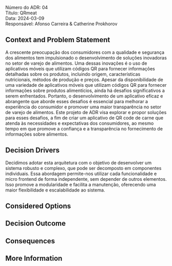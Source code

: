 Número do ADR: 04 <br>
Título: QRmeat <br>
Data: 2024-03-09 <br>
Responsável: Afonso Carreira & Catherine Prokhorov 

## Context and Problem Statement
A crescente preocupação dos consumidores com a qualidade e segurança dos alimentos tem impulsionado o desenvolvimento de soluções inovadoras no setor de varejo de alimentos. Uma dessas inovações é o uso de aplicativos móveis que utilizam códigos QR para fornecer informações detalhadas sobre os produtos, incluindo origem, características nutricionais, métodos de produção e preços. Apesar da disponibilidade de uma variedade de aplicativos móveis que utilizam códigos QR para fornecer informações sobre produtos alimentícios, ainda há desafios significativos a serem enfrentados. Portanto, o desenvolvimento de um aplicativo eficaz e abrangente que aborde esses desafios é essencial para melhorar a experiência do consumidor e promover uma maior transparência no setor de varejo de alimentos. 
Este projeto de ADR visa explorar e propor soluções para esses desafios, a fim de criar um aplicativo de QR code de carne que atenda às necessidades e expectativas dos consumidores, ao mesmo tempo em que promove a confiança e a transparência no fornecimento de informações sobre alimentos.
## Decision Drivers

Decidimos adotar esta arquitetura com o objetivo de desenvolver um sistema robusto e complexo, que pode ser decomposto em componentes individuais. Essa abordagem permite-nos utilizar cada funcionalidade e micro frontend de forma independente, sem depender de outros elementos. Isso promove a modularidade e facilita a manutenção, oferecendo uma maior flexibilidade e escalabilidade ao sistema.

## Considered Options

## Decision Outcome

## Consequences

## More Information
